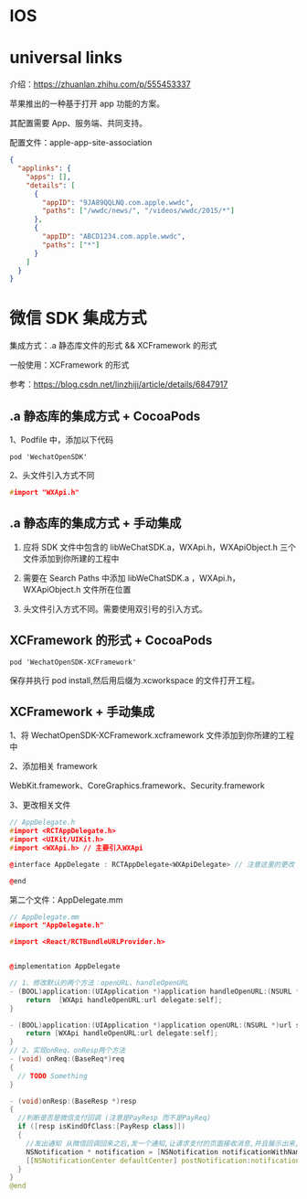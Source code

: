 # IOS

# universal links

介绍：https://zhuanlan.zhihu.com/p/555453337

苹果推出的一种基于打开 app 功能的方案。

其配置需要 App、服务端、共同支持。

配置文件：apple-app-site-association

```json
{
  "applinks": {
    "apps": [],
    "details": [
      {
        "appID": "9JA89QQLNQ.com.apple.wwdc",
        "paths": ["/wwdc/news/", "/videos/wwdc/2015/*"]
      },
      {
        "appID": "ABCD1234.com.apple.wwdc",
        "paths": ["*"]
      }
    ]
  }
}
```

# 微信 SDK 集成方式

集成方式：.a 静态库文件的形式 && XCFramework 的形式

一般使用：XCFramework 的形式

参考：https://blog.csdn.net/linzhiji/article/details/6847917

## .a 静态库的集成方式 + CocoaPods

1、Podfile 中，添加以下代码

```
pod 'WechatOpenSDK'
```

2、头文件引入方式不同

```c++
#import "WXApi.h"
```

## .a 静态库的集成方式 + 手动集成

1. 应将 SDK 文件中包含的 libWeChatSDK.a，WXApi.h，WXApiObject.h 三个文件添加到你所建的工程中

2. 需要在 Search Paths 中添加 libWeChatSDK.a ，WXApi.h，WXApiObject.h 文件所在位置

3. 头文件引入方式不同。需要使用双引号的引入方式。

## XCFramework 的形式 + CocoaPods

```
pod 'WechatOpenSDK-XCFramework'
```

保存并执行 pod install,然后用后缀为.xcworkspace 的文件打开工程。

## XCFramework + 手动集成

1、将 WechatOpenSDK-XCFramework.xcframework 文件添加到你所建的工程中

2、添加相关 framework

WebKit.framework、CoreGraphics.framework、Security.framework

3、更改相关文件

```c++
// AppDelegate.h
#import <RCTAppDelegate.h>
#import <UIKit/UIKit.h>
#import <WXApi.h> // 主要引入WXApi

@interface AppDelegate : RCTAppDelegate<WXApiDelegate> // 注意这里的更改

@end
```

第二个文件：AppDelegate.mm

```c++
// AppDelegate.mm
#import "AppDelegate.h"

#import <React/RCTBundleURLProvider.h>


@implementation AppDelegate

// 1、修改默认的两个方法：openURL、handleOpenURL
- (BOOL)application:(UIApplication *)application handleOpenURL:(NSURL *)url {
    return  [WXApi handleOpenURL:url delegate:self];
}

- (BOOL)application:(UIApplication *)application openURL:(NSURL *)url sourceApplication:(NSString *)sourceApplication annotation:(id)annotation {
    return [WXApi handleOpenURL:url delegate:self];
}
// 2、实现onReq、onResp两个方法
- (void) onReq:(BaseReq*)req
{
  // TODO Something
}

- (void)onResp:(BaseResp *)resp
{
  //判断是否是微信支付回调 (注意是PayResp 而不是PayReq)
  if ([resp isKindOfClass:[PayResp class]])
  {
    //发出通知 从微信回调回来之后,发一个通知,让请求支付的页面接收消息,并且展示出来,或者进行一些自定义的展示或者跳转
    NSNotification * notification = [NSNotification notificationWithName:@"WXPay" object:nil userInfo:@{@"errCode":@(resp.errCode)}];
    [[NSNotificationCenter defaultCenter] postNotification:notification];
  }
}
@end
```
